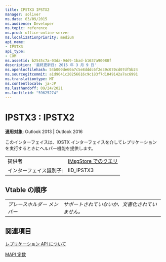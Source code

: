 ```yaml
---
title: IPSTX3 IPSTX2
manager: soliver
ms.date: 03/09/2015
ms.audience: Developer
ms.topic: reference
ms.prod: office-online-server
ms.localizationpriority: medium
api_name:
- IPSTX3
api_type:
- COM
ms.assetid: b2545c7a-03da-94d9-1bad-b1637a90080f
description: '最終更新日: 2015 年 3 月 9 日'
ms.openlocfilehash: 54b000de60a7c5e8dddc6f2e39c070cd07df5b24
ms.sourcegitcommit: a1d9041c20256616c9c183f7d1049142a7ac6991
ms.translationtype: MT
ms.contentlocale: ja-JP
ms.lasthandoff: 09/24/2021
ms.locfileid: "59625274"
---
```

# <a name="ipstx3--ipstx2"></a>IPSTX3 : IPSTX2

  
  
**適用対象**: Outlook 2013 | Outlook 2016 
  
このインターフェイスは、IOSTX インターフェイスを介してレプリケーションを実行するときにヘルパー機能を提供します。
  
|||
|:-----|:-----|
|提供者  <br/> |[IMsgStore でのクエリ](imsgstoreimapiprop.md) <br/> |
|インターフェイス識別子:  <br/> |IID_IPSTX3  <br/> |
   
## <a name="vtable-order"></a>Vtable の順序

|||
|:-----|:-----|
| *プレースホルダー メンバー*  <br/> | *サポートされていないか、文書化されていません。*  <br/> |
   
## <a name="see-also"></a>関連項目



[レプリケーション API について](about-the-replication-api.md)
  
[MAPI 定数](mapi-constants.md)


